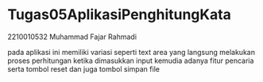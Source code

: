# Tugas05AplikasiPenghitungKata

2210010532
Muhammad Fajar Rahmadi

pada aplikasi ini memiliki variasi seperti text area yang langsung melakukan proses perhitungan ketika dimasukkan input kemudia adanya fitur pencaria serta tombol reset dan juga tombol simpan file

